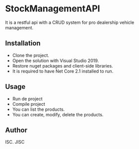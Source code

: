 ﻿# StockManagementAPI

It is a restful api with a CRUD system for pro dealership vehicle management.

## Installation

* Clone the project.
* Open the solution with Visual Studio 2019.
* Restore nuget packages and client-side libraries.
* It is required to have Net Core 2.1 installed to run.

## Usage

* Run de project
* Compile project
* You can list the products.
* You can create, modify, delete the products.

## Author
ISC. JISC